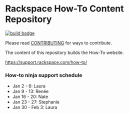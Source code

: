 # Rackspace How-To Content Repository

[![build badge](https://build.developer.rackspace.com/rackerlabs/rackspace-how-to/badge?branch=master)](https://build.developer.rackspace.com/rackerlabs/rackspace-how-to)

Please read [CONTRIBUTING](CONTRIBUTING.md) for ways to contribute.

The content of this repository builds the How-To website.

https://support.rackspace.com/how-to/

### How-to ninja support schedule


- Jan 2 - 6: Laura
- Jan 9 - 13: Renée
- Jan 16 - 20: Nate
- Jan 23 - 27: Stephanie
- Jan 30 - Feb 3: Laura

